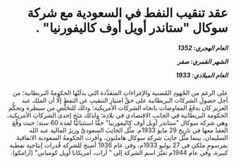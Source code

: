 <h1 dir="rtl">عقد تنقيب النفط في السعودية مع شركة سوكال "ستاندر أويل أوف كاليفورنيا" .</h1>

<h5 dir="rtl">العام الهجري:  1352

الشهر القمري: صفر

العام الميلادي: 1933</h5>

<p dir="rtl">على الرغمِ من الجُهودِ المُضنية والإغراءاتِ المتعَدِّدة التي بذلَتْها الحكومةُ البريطانية؛ من أجل حصولِ الشركات البريطانية على حقِّ امتياز التنقيبِ عن النفط إلَّا أن الملك عبد العزيز كان يدفَعُ المفاوضات باتجاه الشركات الأمريكية؛ وذلك للتخَلُّصِ من سيطرة وتحكُّم الحكومة البريطانية في الجانبِ الاقتصادي في بلادِه؛ ولذلك مَنَح إحدى الشركاتِ الأمريكية، وهي شركة سوكال "ستاندر أويل أوف كاليفورنيا" حقًّا استثنائيًّا لمدة 60 سنة؛ حيث وقِّعَ العقدُ معها في تاريخ 29 مايو 1933م. مثَّل الجانِبَ السعوديَّ وزيرُ المالية عبد الله السليمان، بينما مثَّل جانِبَ شركةِ سوكال هاملتون، وأقرت الحكومةُ السعودية الاتفاقيةَ بمرسومٍ ملكي في 27 يوليو 1933م، وفي عام 1936 أصبح للشركة قُدرات إنتاجية نفطية كبيرة، وفي عام 1944م تغيَّرَ اسم الشركة إلى " أراب، أمريكانا أويل كومباني" (أرامكو).</p></br>
